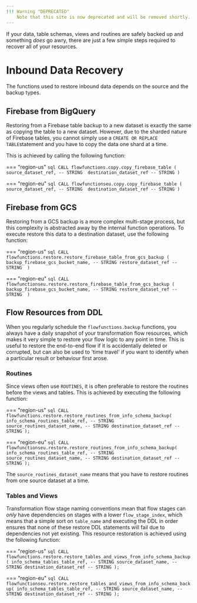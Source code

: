 ```yaml
---
!!! Warning "DEPRECATED"
    Note that this site is now deprecated and will be removed shortly.  The latest information and documentation on the framekwork and `flowfunctions` library can be found at our new site [flowfunctions.io](https://flowfunctions.io).
---
```


If your data, table schemas, views and routines are safely backed up and something _does_ go awry, there are just a few simple steps required to recover all of your resources.

# Inbound Data Recovery
The functions used to restore inbound data depends on the source and the backup types.

## Firebase from BigQuery
Restoring from a Firebase table backup to a new dataset is exactly the same as copying the table to a new dataset.  However, due to the sharded nature of Firebase tables, you cannot simply use a `CREATE OR REPLACE TABLE`statement and you have to copy the data one shard at a time.  

This is achieved by calling the following function:

=== "region-us" 
    ```sql
    CALL flowfunctions.copy.copy_firebase_table (
        source_dataset_ref, -- STRING 
        destination_dataset_ref -- STRING
        )
    ```

=== "region-eu" 
    ```sql
    CALL flowfunctionseu.copy.copy_firebase_table (
        source_dataset_ref, -- STRING 
        destination_dataset_ref -- STRING
        )
    ```

## Firebase from GCS
Restoring from a GCS backup is a more complex multi-stage process, but this complexity is abstracted away by the internal function operations.  To execute restore this data to a destination dataset, use the following function:

=== "region-us" 
    ```sql
    CALL flowfunctions.restore.restore_firebase_table_from_gcs_backup (
        backup_firebase_gcs_bucket_name, -- STRING
        restore_dataset_ref -- STRING 
        )
    ```

=== "region-eu" 
    ```sql
    CALL flowfunctionseu.restore.restore_firebase_table_from_gcs_backup (
        backup_firebase_gcs_bucket_name, -- STRING
        restore_dataset_ref -- STRING 
        )
    ```

## Flow Resources from DDL
When you regularly schedule the `flowfunctions.backup` functions, you always have a daily snapshot of your transformation flow resources, which makes it very simple to restore your flow logic to any point in time.  This is useful to restore the end-to-end flow if it is accidentally deleted or corrupted, but can also be used to 'time travel' if you want to identify when a particular result or behaviour first arose.

### Routines
Since views often use `ROUTINES`, it is often preferable to restore the routines before the views and tables.  This is achieved by executing the following function:

=== "region-us" 
    ```sql
    CALL flowfunctions.restore.restore_routines_from_info_schema_backup(
        info_schema_routines_table_ref, -- STRING
        source_routines_dataset_name, -- STRING
        destination_dataset_ref -- STRING
        );
    ```

=== "region-eu" 
    ```sql
    CALL flowfunctionseu.restore.restore_routines_from_info_schema_backup(
        info_schema_routines_table_ref, -- STRING
        source_routines_dataset_name, -- STRING
        destination_dataset_ref -- STRING
        );
    ```

The `source_routines_dataset_name` means that you have to restore routines from one source dataset at a time.

### Tables and Views
Transformation flow stage naming conventions mean that flow stages can _only_ have dependencies on stages with a lower `flow_stage_index`, which means that a simple sort on `table_name` and executing the DDL in order ensures that none of these restore DDL statements will fail due to dependencies not yet existing. This resource restoration is achieved using the following function:

=== "region-us" 
    ```sql
    CALL flowfunctions.restore.restore_tables_and_views_from_info_schema_backup(
        info_schema_tables_table_ref, -- STRING
        source_dataset_name, -- STRING
        destination_dataset_ref -- STRING
        );
    ```

=== "region-eu" 
    ```sql
    CALL flowfunctionseu.restore.restore_tables_and_views_from_info_schema_backup(
        info_schema_tables_table_ref, -- STRING
        source_dataset_name, -- STRING
        destination_dataset_ref -- STRING
        );
    ```
